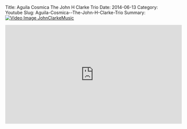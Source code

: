 Title: Aguila Cosmica  The John H Clarke Trio
Date: 2014-06-13
Category: Youtube
Slug: Aguila-Cosmica--The-John-H-Clarke-Trio
Summary: <a href="/Aguila-Cosmica--The-John-H-Clarke-Trio.html"><img src="https://i.ytimg.com/vi/s5a6T6H3plk/hqdefault.jpg" alt="Video Image JohnClarkeMusic"></a>

<iframe width="560" height="315" src="https://www.youtube.com/embed/s5a6T6H3plk" title="YouTube video player" frameborder="0" allow="accelerometer; autoplay; clipboard-write; encrypted-media; gyroscope; picture-in-picture" allowfullscreen></iframe>

